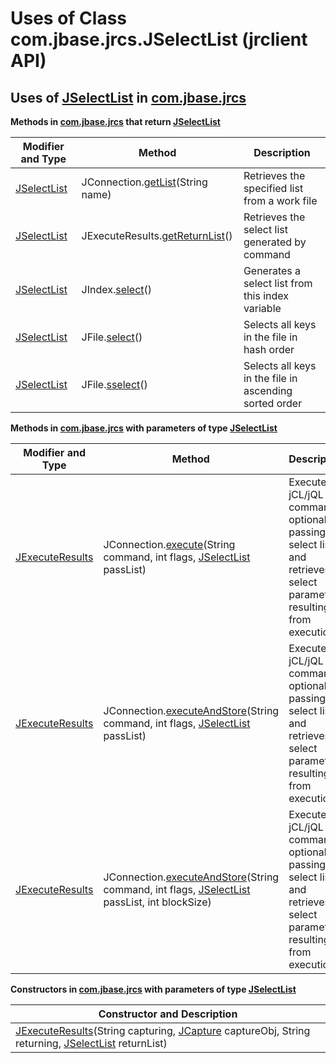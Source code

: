 # Uses of Class com.jbase.jrcs.JSelectList (jrclient   API)

<PageHeader />

## Uses of [JSelectList](./../../jselectlist-jrclient-api "class in com.jbase.jrcs") in [com.jbase.jrcs](./../../com.jbase.jrcs-jrclient-api)

**Methods in [com.jbase.jrcs](./../../com.jbase.jrcs-jrclient-api) that return [JSelectList](./../../jselectlist-jrclient-api "class in com.jbase.jrcs")**

| Modifier and Type | Method | Description |
| --- | --- | --- |
| [JSelectList](./../../jselectlist-jrclient-api "class in com.jbase.jrcs") | JConnection.[getList](./../../jconnection-jrclient-api#getList-java.lang)(String name) | Retrieves the specified list from a work file |
| [JSelectList](./../../jselectlist-jrclient-api "class in com.jbase.jrcs") | JExecuteResults.[getReturnList](./../../jexecuteresults-jrclient-api#getReturnList--)() | Retrieves the select list generated by command |
| [JSelectList](./../../jselectlist-jrclient-api "class in com.jbase.jrcs") | JIndex.[select](./../../jindex-jrclient-api#select--)() | Generates a select list from this index variable |
| [JSelectList](./../../jselectlist-jrclient-api "class in com.jbase.jrcs") | JFile.[select](./../../jfile-jrclient-api#select--)() | Selects all keys in the file in hash order |
| [JSelectList](./../../jselectlist-jrclient-api "class in com.jbase.jrcs") | JFile.[sselect](./../../jfile-jrclient-api#sselect--)() | Selects all keys in the file in ascending sorted order |

**Methods in [com.jbase.jrcs](./../../com.jbase.jrcs-jrclient-api) with parameters of type [JSelectList](./../../jselectlist-jrclient-api "class in com.jbase.jrcs")**

| Modifier and Type | Method | Description  |
| --- | --- | --- |
| [JExecuteResults](./../../jexecuteresults-jrclient-api "class in com.jbase.jrcs") | JConnection.[execute](./../../jconnection-jrclient-api#execute-java.lang.String-int-com.jbase.jrcs)(String command, int flags, [JSelectList](./../../jselectlist-jrclient-api "class in com.jbase.jrcs") passList) | Executes a jCL/jQL command optionally passing it a select list and retrieves select parameters resulting from execution |
| [JExecuteResults](./../../jexecuteresults-jrclient-api "class in com.jbase.jrcs") | JConnection.[executeAndStore](./../../jconnection-jrclient-api#executeAndStore-java.lang.String-int-com.jbase.jrcs)(String command, int flags, [JSelectList](./../../jselectlist-jrclient-api "class in com.jbase.jrcs") passList) | Executes a jCL/jQL command optionally passing it a select list and retrieves select parameters resulting from execution. |
| [JExecuteResults](./../../jexecuteresults-jrclient-api "class in com.jbase.jrcs") | JConnection.[executeAndStore](./../../jconnection-jrclient-api#executeAndStore--)(String command, int flags, [JSelectList](./../../jselectlist-jrclient-api "class in com.jbase.jrcs") passList, int blockSize) | Executes a jCL/jQL command optionally passing it a select list and retrieves select parameters resulting from execution. |

**Constructors in [com.jbase.jrcs](./../../com.jbase.jrcs-jrclient-api) with parameters of type [JSelectList](./../../jselectlist-jrclient-api "class in com.jbase.jrcs")**

| Constructor and Description |
| --- |
| [JExecuteResults](./../../jexecuteresults-jrclient-api#JExecuteResults-java.lang.String-com.jbase.jrcs.JCapture-java.lang.String-com.jbase.jrcs)(String capturing, [JCapture](./../../jcapture-jrclient-api "class in com.jbase.jrcs") captureObj, String returning, [JSelectList](./../../jselectlist-jrclient-api "class in com.jbase.jrcs") returnList) |
